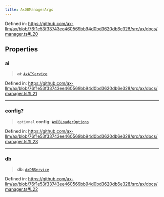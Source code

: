 ```yaml
---
title: AxDBManagerArgs
---
```


Defined in: https://github.com/ax-llm/ax/blob/76f1e53f33743ee460569bb94d0bd3620db6e328/src/ax/docs/manager.ts#L20

## Properties

<a id="ai"></a>

### ai

> **ai**: [`AxAIService`](/api/#03-apidocs/interfaceaxaiservice)

Defined in: https://github.com/ax-llm/ax/blob/76f1e53f33743ee460569bb94d0bd3620db6e328/src/ax/docs/manager.ts#L21

***

<a id="config"></a>

### config?

> `optional` **config**: [`AxDBLoaderOptions`](/api/#03-apidocs/interfaceaxdbloaderoptions)

Defined in: https://github.com/ax-llm/ax/blob/76f1e53f33743ee460569bb94d0bd3620db6e328/src/ax/docs/manager.ts#L23

***

<a id="db"></a>

### db

> **db**: [`AxDBService`](/api/#03-apidocs/interfaceaxdbservice)

Defined in: https://github.com/ax-llm/ax/blob/76f1e53f33743ee460569bb94d0bd3620db6e328/src/ax/docs/manager.ts#L22
